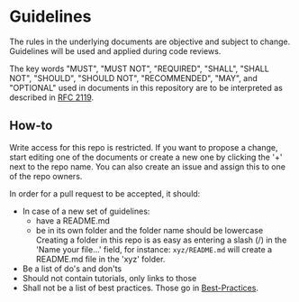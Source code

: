 # Guidelines

The rules in the underlying documents are objective and subject to change. Guidelines will be used and applied during code reviews.

The key words "MUST", "MUST NOT", "REQUIRED", "SHALL", "SHALL NOT", "SHOULD", "SHOULD NOT", "RECOMMENDED", "MAY", and "OPTIONAL" used in documents in this repository are to be interpreted as described in [RFC 2119](http://tools.ietf.org/html/rfc2119).

## How-to
Write access for this repo is restricted. If you want to propose a change, start editing one of the documents or create a new one by clicking the '+' next to the repo name. You can also create an issue and assign this to one of the repo owners.

In order for a pull request to be accepted, it should:
- In case of a new set of guidelines:
  - have a README.md
  - be in its own folder and the folder name should be lowercase<br />
    Creating a folder in this repo is as easy as entering a slash (/) in the 'Name your file...' field, for instance: `xyz/README.md` will create a README.md file in the 'xyz' folder.
- Be a list of do's and don'ts
- Should not contain tutorials, only links to those
- Shall not be a list of best practices. Those go in [Best-Practices](https://github.com/Netwerven/Best-Practices).
